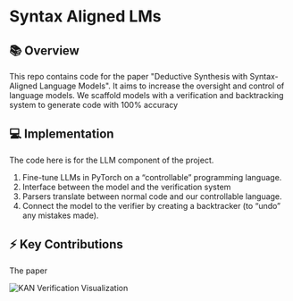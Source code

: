 # Syntax Aligned LMs

## 📚 Overview
This repo contains code for the paper "Deductive Synthesis with Syntax-Aligned Language Models". 
It aims to increase the oversight and control of language models. We scaffold models with a verification and backtracking system to generate code with 100% accuracy

## 💻 Implementation
The code here is for the LLM component of the project.

1. Fine-tune LLMs in PyTorch on a “controllable” programming language.
2. Interface between the model and the verification system
3. Parsers translate between normal code and our controllable language.
4. Connect the model to the verifier by creating a backtracker (to “undo” any mistakes made).


## ⚡ Key Contributions
The paper 

![KAN Verification Visualization](results.png)
